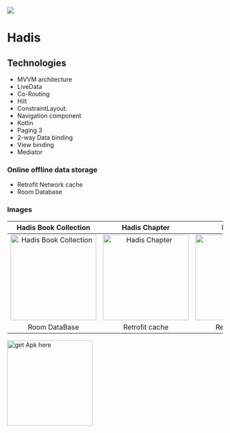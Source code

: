 ![](https://firebasestorage.googleapis.com/v0/b/student-present-app.appspot.com/o/logo%20(2).png?alt=media&token=050451a7-87f1-4347-b125-3e4aa4d0ba6b)
# Hadis

## Technologies  

- MVVM architecture
- LiveData
- Co-Routing
- Hilt
- ConstraintLayout.
- Navigation component
- Kotlin
- Paging 3
- 2-way Data binding
- View binding 
- Mediator

### Online offline data storage
- Retrofit Network cache
- Room Database


### Images

Hadis Book Collection             |  Hadis Chapter | Hadis List             |  Hadis Details
:-------------------------:|:-------------------------:|:-------------------------:|:-------------------------:
<img src="https://firebasestorage.googleapis.com/v0/b/student-present-app.appspot.com/o/hadis_1.jpeg?alt=media&token=7394810c-fa4d-47e9-ae87-38f1f61759c5" alt="Hadis Book Collection" width="200"/>  |  <img src="https://firebasestorage.googleapis.com/v0/b/student-present-app.appspot.com/o/hadis_2.jpeg?alt=media&token=d7778327-c5e4-4618-984b-7117eba83ec0" alt="Hadis Chapter" width="200"/>|<img src="https://firebasestorage.googleapis.com/v0/b/student-present-app.appspot.com/o/hadis_3.jpeg?alt=media&token=ee0ed27e-b259-46b3-a5a1-d1746116f0e0" alt="Hadis List" width="200"/>  |  <img src="https://firebasestorage.googleapis.com/v0/b/student-present-app.appspot.com/o/Hadis_4.jpeg?alt=media&token=54f84dfd-2a93-4574-98fd-f068ba80387f" alt="Hadis Details" width="200"/>
Room DataBase             |  Retrofit cache | Retrofit cache             |  Retrofit cache


<a href="https://drive.google.com/file/d/1fSJVqBJwXe2ErYgcuYRjHol8YiiCshyJ/view?usp=sharing"><img src="https://astuces24.com/wp-content/uploads/2016/10/Get-it-here-button.png" alt="get Apk here" width="200"/></a>
